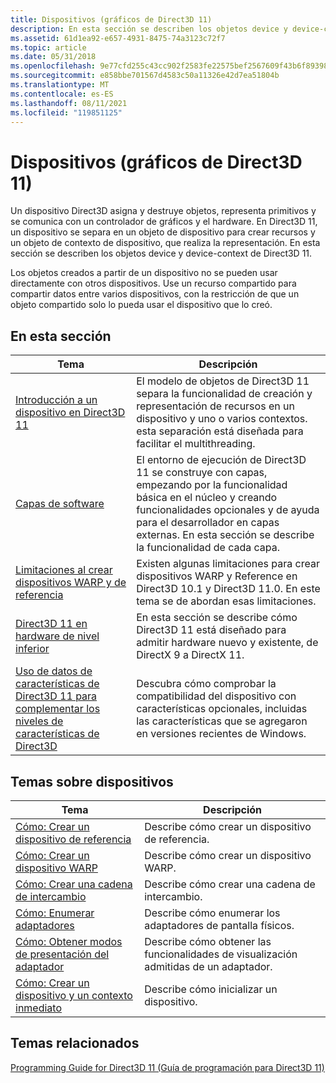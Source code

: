```yaml
---
title: Dispositivos (gráficos de Direct3D 11)
description: En esta sección se describen los objetos device y device-context de Direct3D 11.
ms.assetid: 61d1ea92-e657-4931-8475-74a3123c72f7
ms.topic: article
ms.date: 05/31/2018
ms.openlocfilehash: 9e77cfd255c43cc902f2583fe22575bef2567609f43b6f893984e99dec713532
ms.sourcegitcommit: e858bbe701567d4583c50a11326e42d7ea51804b
ms.translationtype: MT
ms.contentlocale: es-ES
ms.lasthandoff: 08/11/2021
ms.locfileid: "119851125"
---
```

# <a name="devices-direct3d-11-graphics"></a>Dispositivos (gráficos de Direct3D 11)

Un dispositivo Direct3D asigna y destruye objetos, representa primitivos y se comunica con un controlador de gráficos y el hardware. En Direct3D 11, un dispositivo se separa en un objeto de dispositivo para crear recursos y un objeto de contexto de dispositivo, que realiza la representación. En esta sección se describen los objetos device y device-context de Direct3D 11.

Los objetos creados a partir de un dispositivo no se pueden usar directamente con otros dispositivos. Use un recurso compartido para compartir datos entre varios dispositivos, con la restricción de que un objeto compartido solo lo pueda usar el dispositivo que lo creó.


## <a name="in-this-section"></a>En esta sección



| Tema                                                                                                                                                         | Descripción                                                                                                                                                                                                                                        |
|---------------------------------------------------------------------------------------------------------------------------------------------------------------|----------------------------------------------------------------------------------------------------------------------------------------------------------------------------------------------------------------------------------------------------|
| [Introducción a un dispositivo en Direct3D 11](overviews-direct3d-11-devices-intro.md)<br/>                                                                 | El modelo de objetos de Direct3D 11 separa la funcionalidad de creación y representación de recursos en un dispositivo y uno o varios contextos. esta separación está diseñada para facilitar el multithreading.<br/>                                                  |
| [Capas de software](overviews-direct3d-11-devices-layers.md)<br/>                                                                                        | El entorno de ejecución de Direct3D 11 se construye con capas, empezando por la funcionalidad básica en el núcleo y creando funcionalidades opcionales y de ayuda para el desarrollador en capas externas. En esta sección se describe la funcionalidad de cada capa.<br/> |
| [Limitaciones al crear dispositivos WARP y de referencia](overviews-direct3d-11-devices-limitations.md)<br/>                                                   | Existen algunas limitaciones para crear dispositivos WARP y Reference en Direct3D 10.1 y Direct3D 11.0. En este tema se de abordan esas limitaciones.<br/>                                                                                              |
| [Direct3D 11 en hardware de nivel inferior](overviews-direct3d-11-devices-downlevel.md)<br/>                                                                   | En esta sección se describe cómo Direct3D 11 está diseñado para admitir hardware nuevo y existente, de DirectX 9 a DirectX 11.<br/>                                                                                                             |
| [Uso de datos de características de Direct3D 11 para complementar los niveles de características de Direct3D](using-direct3d-optional-features-to-supplement-direct3d-feature-levels.md)<br/> | Descubra cómo comprobar la compatibilidad del dispositivo con características opcionales, incluidas las características que se agregaron en versiones recientes de Windows.<br/>                                                                                                           |



 

## <a name="how-to-topics-about-devices"></a>Temas sobre dispositivos



| Tema                                                                                                                                                                                                                                                                                                    | Descripción                                                                       |
|----------------------------------------------------------------------------------------------------------------------------------------------------------------------------------------------------------------------------------------------------------------------------------------------------------|-----------------------------------------------------------------------------------|
| <span id="How_To__Create_a_Reference_Device"></span><span id="how_to__create_a_reference_device"></span><span id="HOW_TO__CREATE_A_REFERENCE_DEVICE"></span>[Cómo: Crear un dispositivo de referencia](overviews-direct3d-11-devices-create-ref.md)<br/>                                                 | Describe cómo crear un dispositivo de referencia.<br/>                            |
| <span id="How_To__Create_a_WARP_Device"></span><span id="how_to__create_a_warp_device"></span><span id="HOW_TO__CREATE_A_WARP_DEVICE"></span>[Cómo: Crear un dispositivo WARP](overviews-direct3d-11-devices-create-warp.md)<br/>                                                                    | Describe cómo crear un dispositivo WARP.<br/>                                 |
| <span id="How_To__Create_a_Swap_Chain"></span><span id="how_to__create_a_swap_chain"></span><span id="HOW_TO__CREATE_A_SWAP_CHAIN"></span>[Cómo: Crear una cadena de intercambio](overviews-direct3d-11-devices-create-swap-chain.md)<br/>                                                                  | Describe cómo crear una cadena de intercambio.<br/>                                  |
| <span id="How_To__Enumerate_Adapters"></span><span id="how_to__enumerate_adapters"></span><span id="HOW_TO__ENUMERATE_ADAPTERS"></span>[Cómo: Enumerar adaptadores](overviews-direct3d-11-devices-enum.md)<br/>                                                                                   | Describe cómo enumerar los adaptadores de pantalla físicos.<br/>              |
| <span id="How_To__Get_Adapter_Display_Modes"></span><span id="how_to__get_adapter_display_modes"></span><span id="HOW_TO__GET_ADAPTER_DISPLAY_MODES"></span>[Cómo: Obtener modos de presentación del adaptador](overviews-direct3d-11-devices-get-adapter-info.md)<br/>                                           | Describe cómo obtener las funcionalidades de visualización admitidas de un adaptador.<br/> |
| <span id="How_To__Create_a_Device_and_Immediate_Context"></span><span id="how_to__create_a_device_and_immediate_context"></span><span id="HOW_TO__CREATE_A_DEVICE_AND_IMMEDIATE_CONTEXT"></span>[Cómo: Crear un dispositivo y un contexto inmediato](overviews-direct3d-11-devices-initialize.md)<br/> | Describe cómo inicializar un dispositivo.<br/>                                  |



 

## <a name="related-topics"></a>Temas relacionados

<dl> <dt>

[Programming Guide for Direct3D 11 (Guía de programación para Direct3D 11)](dx-graphics-overviews.md)
</dt> </dl>

 

 






